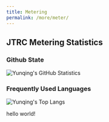 ```yaml
---
title: Metering
permalink: /more/meter/
---
```



<style>
.intro{
font-family:times;
font-size:21px;
}
</style>

## JTRC Metering Statistics
### Github State
![Yunqing's GitHub Statistics](https://github-readme-stats.vercel.app/api?username=Yunqing-Jia&show_icons=true&theme=react&rank_icon=percentile&hide=stars,prs,issues,contribs&show=reviews,prs_merged_percentage&include_all_commits=true)

### Frequently Used Languages
![Yunqing's Top Langs](https://github-readme-stats.vercel.app/api/top-langs/?username=Yunqing-Jia&layout=compact&theme=blueberry)


hello world!
